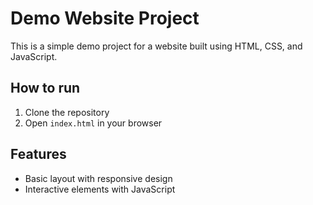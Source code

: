 # Demo Website Project

This is a simple demo project for a website built using HTML, CSS, and JavaScript.

## How to run
1. Clone the repository
2. Open `index.html` in your browser

## Features
- Basic layout with responsive design
- Interactive elements with JavaScript
